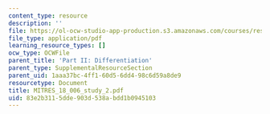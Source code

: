 ```yaml
---
content_type: resource
description: ''
file: https://ol-ocw-studio-app-production.s3.amazonaws.com/courses/res-18-006-calculus-revisited-single-variable-calculus-fall-2010/83e2b3115dde903d538abdd1b0945103_MITRES_18_006_study_2.pdf
file_type: application/pdf
learning_resource_types: []
ocw_type: OCWFile
parent_title: 'Part II: Differentiation'
parent_type: SupplementalResourceSection
parent_uid: 1aaa37bc-4ff1-60d5-6dd4-98c6d59a8de9
resourcetype: Document
title: MITRES_18_006_study_2.pdf
uid: 83e2b311-5dde-903d-538a-bdd1b0945103
---
```

